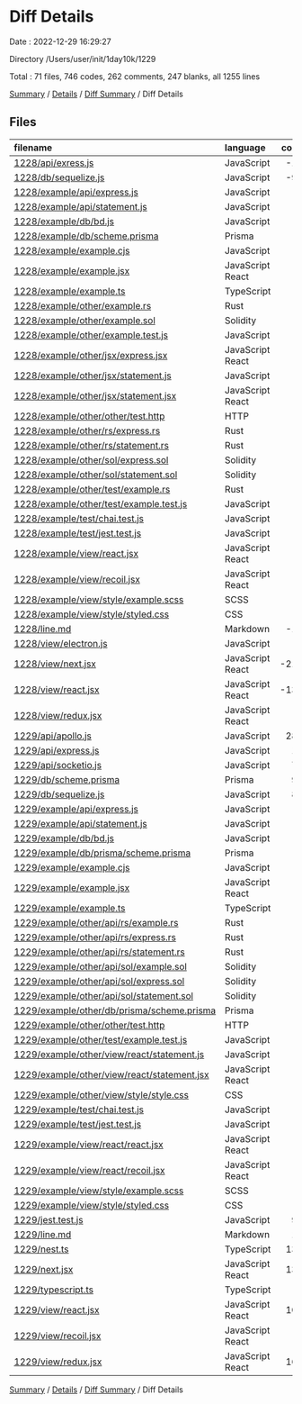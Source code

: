 # Diff Details

Date : 2022-12-29 16:29:27

Directory /Users/user/init/1day10k/1229

Total : 71 files,  746 codes, 262 comments, 247 blanks, all 1255 lines

[Summary](results.md) / [Details](details.md) / [Diff Summary](diff.md) / Diff Details

## Files
| filename | language | code | comment | blank | total |
| :--- | :--- | ---: | ---: | ---: | ---: |
| [1228/api/exress.js](/1228/api/exress.js) | JavaScript | -13 | -3 | -4 | -20 |
| [1228/db/sequelize.js](/1228/db/sequelize.js) | JavaScript | -90 | -25 | -28 | -143 |
| [1228/example/api/express.js](/1228/example/api/express.js) | JavaScript | 0 | 0 | -1 | -1 |
| [1228/example/api/statement.js](/1228/example/api/statement.js) | JavaScript | 0 | 0 | -1 | -1 |
| [1228/example/db/bd.js](/1228/example/db/bd.js) | JavaScript | 0 | 0 | -1 | -1 |
| [1228/example/db/scheme.prisma](/1228/example/db/scheme.prisma) | Prisma | 0 | 0 | -1 | -1 |
| [1228/example/example.cjs](/1228/example/example.cjs) | JavaScript | 0 | 0 | -1 | -1 |
| [1228/example/example.jsx](/1228/example/example.jsx) | JavaScript React | 0 | 0 | -1 | -1 |
| [1228/example/example.ts](/1228/example/example.ts) | TypeScript | 0 | 0 | -1 | -1 |
| [1228/example/other/example.rs](/1228/example/other/example.rs) | Rust | 0 | 0 | -1 | -1 |
| [1228/example/other/example.sol](/1228/example/other/example.sol) | Solidity | 0 | 0 | -1 | -1 |
| [1228/example/other/example.test.js](/1228/example/other/example.test.js) | JavaScript | 0 | 0 | -1 | -1 |
| [1228/example/other/jsx/express.jsx](/1228/example/other/jsx/express.jsx) | JavaScript React | 0 | 0 | -1 | -1 |
| [1228/example/other/jsx/statement.js](/1228/example/other/jsx/statement.js) | JavaScript | 0 | 0 | -1 | -1 |
| [1228/example/other/jsx/statement.jsx](/1228/example/other/jsx/statement.jsx) | JavaScript React | 0 | 0 | -1 | -1 |
| [1228/example/other/other/test.http](/1228/example/other/other/test.http) | HTTP | -1 | -1 | 0 | -2 |
| [1228/example/other/rs/express.rs](/1228/example/other/rs/express.rs) | Rust | 0 | 0 | -1 | -1 |
| [1228/example/other/rs/statement.rs](/1228/example/other/rs/statement.rs) | Rust | 0 | 0 | -1 | -1 |
| [1228/example/other/sol/express.sol](/1228/example/other/sol/express.sol) | Solidity | 0 | 0 | -1 | -1 |
| [1228/example/other/sol/statement.sol](/1228/example/other/sol/statement.sol) | Solidity | 0 | 0 | -1 | -1 |
| [1228/example/other/test/example.rs](/1228/example/other/test/example.rs) | Rust | 0 | 0 | -1 | -1 |
| [1228/example/other/test/example.test.js](/1228/example/other/test/example.test.js) | JavaScript | 0 | 0 | -1 | -1 |
| [1228/example/test/chai.test.js](/1228/example/test/chai.test.js) | JavaScript | 0 | 0 | -1 | -1 |
| [1228/example/test/jest.test.js](/1228/example/test/jest.test.js) | JavaScript | 0 | 0 | -1 | -1 |
| [1228/example/view/react.jsx](/1228/example/view/react.jsx) | JavaScript React | 0 | 0 | -1 | -1 |
| [1228/example/view/recoil.jsx](/1228/example/view/recoil.jsx) | JavaScript React | 0 | 0 | -1 | -1 |
| [1228/example/view/style/example.scss](/1228/example/view/style/example.scss) | SCSS | 0 | 0 | -1 | -1 |
| [1228/example/view/style/styled.css](/1228/example/view/style/styled.css) | CSS | 0 | 0 | -1 | -1 |
| [1228/line.md](/1228/line.md) | Markdown | -16 | 0 | -1 | -17 |
| [1228/view/electron.js](/1228/view/electron.js) | JavaScript | -7 | -1 | -2 | -10 |
| [1228/view/next.jsx](/1228/view/next.jsx) | JavaScript React | -212 | -41 | -49 | -302 |
| [1228/view/react.jsx](/1228/view/react.jsx) | JavaScript React | -134 | -20 | -32 | -186 |
| [1228/view/redux.jsx](/1228/view/redux.jsx) | JavaScript React | 0 | 0 | -1 | -1 |
| [1229/api/apollo.js](/1229/api/apollo.js) | JavaScript | 281 | 66 | 79 | 426 |
| [1229/api/express.js](/1229/api/express.js) | JavaScript | 13 | 23 | 2 | 38 |
| [1229/api/socketio.js](/1229/api/socketio.js) | JavaScript | 75 | 54 | 57 | 186 |
| [1229/db/scheme.prisma](/1229/db/scheme.prisma) | Prisma | 97 | 16 | 21 | 134 |
| [1229/db/sequelize.js](/1229/db/sequelize.js) | JavaScript | 89 | 25 | 25 | 139 |
| [1229/example/api/express.js](/1229/example/api/express.js) | JavaScript | 0 | 0 | 1 | 1 |
| [1229/example/api/statement.js](/1229/example/api/statement.js) | JavaScript | 0 | 0 | 1 | 1 |
| [1229/example/db/bd.js](/1229/example/db/bd.js) | JavaScript | 0 | 0 | 1 | 1 |
| [1229/example/db/prisma/scheme.prisma](/1229/example/db/prisma/scheme.prisma) | Prisma | 0 | 0 | 1 | 1 |
| [1229/example/example.cjs](/1229/example/example.cjs) | JavaScript | 0 | 0 | 1 | 1 |
| [1229/example/example.jsx](/1229/example/example.jsx) | JavaScript React | 0 | 0 | 1 | 1 |
| [1229/example/example.ts](/1229/example/example.ts) | TypeScript | 0 | 0 | 1 | 1 |
| [1229/example/other/api/rs/example.rs](/1229/example/other/api/rs/example.rs) | Rust | 0 | 0 | 1 | 1 |
| [1229/example/other/api/rs/express.rs](/1229/example/other/api/rs/express.rs) | Rust | 0 | 0 | 1 | 1 |
| [1229/example/other/api/rs/statement.rs](/1229/example/other/api/rs/statement.rs) | Rust | 0 | 0 | 1 | 1 |
| [1229/example/other/api/sol/example.sol](/1229/example/other/api/sol/example.sol) | Solidity | 0 | 0 | 1 | 1 |
| [1229/example/other/api/sol/express.sol](/1229/example/other/api/sol/express.sol) | Solidity | 0 | 0 | 1 | 1 |
| [1229/example/other/api/sol/statement.sol](/1229/example/other/api/sol/statement.sol) | Solidity | 0 | 0 | 1 | 1 |
| [1229/example/other/db/prisma/scheme.prisma](/1229/example/other/db/prisma/scheme.prisma) | Prisma | 0 | 0 | 1 | 1 |
| [1229/example/other/other/test.http](/1229/example/other/other/test.http) | HTTP | 1 | 1 | 0 | 2 |
| [1229/example/other/test/example.test.js](/1229/example/other/test/example.test.js) | JavaScript | 0 | 0 | 1 | 1 |
| [1229/example/other/view/react/statement.js](/1229/example/other/view/react/statement.js) | JavaScript | 0 | 0 | 1 | 1 |
| [1229/example/other/view/react/statement.jsx](/1229/example/other/view/react/statement.jsx) | JavaScript React | 0 | 0 | 1 | 1 |
| [1229/example/other/view/style/style.css](/1229/example/other/view/style/style.css) | CSS | 0 | 0 | 1 | 1 |
| [1229/example/test/chai.test.js](/1229/example/test/chai.test.js) | JavaScript | 0 | 0 | 1 | 1 |
| [1229/example/test/jest.test.js](/1229/example/test/jest.test.js) | JavaScript | 0 | 0 | 1 | 1 |
| [1229/example/view/react/react.jsx](/1229/example/view/react/react.jsx) | JavaScript React | 0 | 0 | 1 | 1 |
| [1229/example/view/react/recoil.jsx](/1229/example/view/react/recoil.jsx) | JavaScript React | 0 | 0 | 1 | 1 |
| [1229/example/view/style/example.scss](/1229/example/view/style/example.scss) | SCSS | 0 | 0 | 1 | 1 |
| [1229/example/view/style/styled.css](/1229/example/view/style/styled.css) | CSS | 0 | 0 | 1 | 1 |
| [1229/jest.test.js](/1229/jest.test.js) | JavaScript | 95 | 9 | 19 | 123 |
| [1229/line.md](/1229/line.md) | Markdown | 16 | 0 | 1 | 17 |
| [1229/nest.ts](/1229/nest.ts) | TypeScript | 134 | 19 | 33 | 186 |
| [1229/next.jsx](/1229/next.jsx) | JavaScript React | 133 | 60 | 35 | 228 |
| [1229/typescript.ts](/1229/typescript.ts) | TypeScript | 0 | 0 | 1 | 1 |
| [1229/view/react.jsx](/1229/view/react.jsx) | JavaScript React | 107 | 28 | 33 | 168 |
| [1229/view/recoil.jsx](/1229/view/recoil.jsx) | JavaScript React | 9 | 4 | 8 | 21 |
| [1229/view/redux.jsx](/1229/view/redux.jsx) | JavaScript React | 169 | 48 | 51 | 268 |

[Summary](results.md) / [Details](details.md) / [Diff Summary](diff.md) / Diff Details